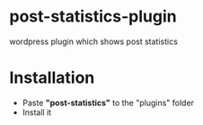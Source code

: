 # post-statistics-plugin
wordpress plugin which shows post statistics



<h1>Installation</h1>

<ul>
<li>Paste <strong>"post-statistics"</strong> to the "plugins" folder</li>
<li>Install it</li>
</ul>
